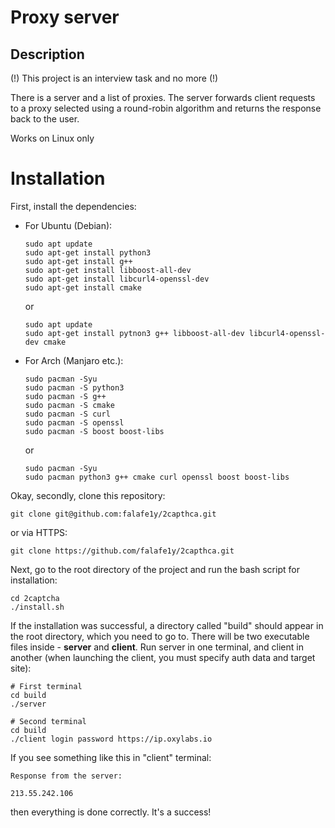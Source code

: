 # Proxy server
## Description
(!) This project is an interview task and no more (!)

There is a server and a list of proxies. The server forwards client requests to a proxy 
selected using a round-robin algorithm and returns the response back to the user.

Works on Linux only

# Installation
First, install the dependencies:

- For Ubuntu (Debian):
    ```
    sudo apt update
    sudo apt-get install python3
    sudo apt-get install g++
    sudo apt-get install libboost-all-dev
    sudo apt-get install libcurl4-openssl-dev
    sudo apt-get install cmake
    ```

    or

    ```
    sudo apt update
    sudo apt-get install pytnon3 g++ libboost-all-dev libcurl4-openssl-dev cmake
    ```

- For Arch (Manjaro etc.):

    ```
    sudo pacman -Syu
    sudo pacman -S python3
    sudo pacman -S g++
    sudo pacman -S cmake
    sudo pacman -S curl
    sudo pacman -S openssl
    sudo pacman -S boost boost-libs
    ```

    or

    ```
    sudo pacman -Syu
    sudo pacman python3 g++ cmake curl openssl boost boost-libs
    ```

Okay, secondly, clone this repository:

```
git clone git@github.com:falafe1y/2capthca.git
```

or via HTTPS:

```
git clone https://github.com/falafe1y/2capthca.git
```

Next, go to the root directory of the project and run the bash script for installation:

```
cd 2captcha
./install.sh
```

If the installation was successful, a directory called "build" should appear in the root 
directory, which you need to go to. There will be two executable files inside - **server** and 
**client**. Run server in one terminal, and client in another (when launching the client, you 
must specify auth data and target site):

```
# First terminal
cd build
./server
```

```
# Second terminal
cd build
./client login password https://ip.oxylabs.io
```

If you see something like this in "client" terminal:
```
Response from the server:

213.55.242.106
```

then everything is done correctly. It's a success!
